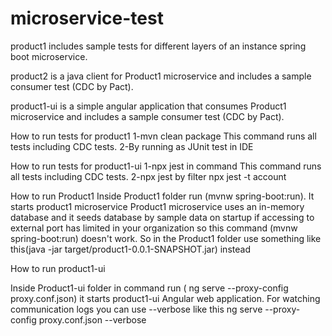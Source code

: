 # microservice-test

product1 includes sample tests for different layers of an instance spring boot microservice.


product2 is a java client for Product1 microservice and includes a sample consumer test (CDC by Pact).


product1-ui is a simple angular application that consumes Product1 microservice and includes a sample consumer test (CDC by Pact).

How to run tests for product1
1-mvn clean package 
This command runs all tests including CDC tests.
2-By running as JUnit test in IDE


How to run tests for product1-ui
1-npx jest in command
This command runs all tests including CDC tests.
2-npx jest by filter
npx jest -t account


How to run Product1
Inside Product1 folder run (mvnw spring-boot:run). It starts product1 microservice
Product1 microservice uses an in-memory database and it seeds database by sample data on startup
if accessing to external port has limited in your organization so this command (mvnw spring-boot:run) doesn't work. So in the Product1 folder use something like this(java -jar target/product1-0.0.1-SNAPSHOT.jar) instead

How to run product1-ui

Inside Product1-ui folder in command run (
ng serve --proxy-config proxy.conf.json) it starts product1-ui Angular web application.
For watching communication logs you can use --verbose like this
ng serve --proxy-config proxy.conf.json --verbose



